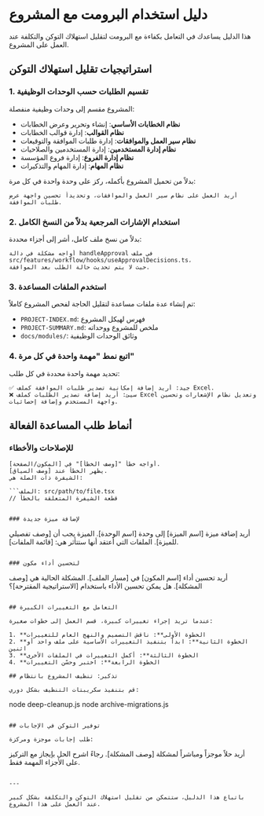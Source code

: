 # دليل استخدام البرومت مع المشروع

هذا الدليل يساعدك في التعامل بكفاءة مع البرومت لتقليل استهلاك التوكن والتكلفة عند العمل على المشروع.

## استراتيجيات تقليل استهلاك التوكن

### 1. تقسيم الطلبات حسب الوحدات الوظيفية

المشروع مقسم إلى وحدات وظيفية منفصلة:

- **نظام الخطابات الأساسي**: إنشاء وتحرير وعرض الخطابات
- **نظام القوالب**: إدارة قوالب الخطابات
- **نظام سير العمل والموافقات**: إدارة طلبات الموافقة والتوقيعات
- **نظام إدارة المستخدمين**: إدارة المستخدمين والصلاحيات
- **نظام إدارة الفروع**: إدارة فروع المؤسسة
- **نظام المهام**: إدارة المهام والتذكيرات

بدلاً من تحميل المشروع بأكمله، ركز على وحدة واحدة في كل مرة:

```
أريد العمل على نظام سير العمل والموافقات، وتحديداً تحسين واجهة عرض طلبات الموافقة.
```

### 2. استخدام الإشارات المرجعية بدلاً من النسخ الكامل

بدلاً من نسخ ملف كامل، أشر إلى أجزاء محددة:

```
أواجه مشكلة في دالة handleApproval في ملف src/features/workflow/hooks/useApprovalDecisions.ts،
حيث لا يتم تحديث حالة الطلب بعد الموافقة.
```

### 3. استخدم الملفات المساعدة

تم إنشاء عدة ملفات مساعدة لتقليل الحاجة لفحص المشروع كاملاً:

- `PROJECT-INDEX.md`: فهرس لهيكل المشروع
- `PROJECT-SUMMARY.md`: ملخص للمشروع ووحداته
- `docs/modules/`: وثائق الوحدات الوظيفية

### 4. اتبع نمط "مهمة واحدة في كل مرة"

تحديد مهمة واحدة محددة في كل طلب:

```
✅ جيد: أريد إضافة إمكانية تصدير طلبات الموافقة كملف Excel.
❌ سيئ: أريد إضافة تصدير الطلبات كملف Excel وتعديل نظام الإشعارات وتحسين واجهة المستخدم وإضافة إحصائيات.
```

## أنماط طلب المساعدة الفعالة

### للإصلاحات والأخطاء

```
أواجه خطأ "[وصف الخطأ]" في [المكون/الصفحة]. 
يظهر الخطأ عند [وصف السياق].
الشيفرة ذات الصلة هي:

```الملف: src/path/to/file.tsx
// قطعة الشيفرة المتعلقة بالخطأ
```
```

### لإضافة ميزة جديدة

```
أريد إضافة ميزة [اسم الميزة] إلى وحدة [اسم الوحدة].
الميزة يجب أن [وصف تفصيلي للميزة].
الملفات التي أعتقد أنها ستتأثر هي: [قائمة الملفات].
```

### لتحسين أداء مكون

```
أريد تحسين أداء [اسم المكون] في [مسار الملف].
المشكلة الحالية هي [وصف المشكلة].
هل يمكن تحسين الأداء باستخدام [الاستراتيجية المقترحة]؟
```

## التعامل مع التغييرات الكبيرة

عندما تريد إجراء تغييرات كبيرة، قسم العمل إلى خطوات صغيرة:

1. **الخطوة الأولى**: ناقش التصميم والنهج العام للتغييرات
2. **الخطوة الثانية**: ابدأ بتنفيذ التغييرات الأساسية على ملف واحد أو اثنين
3. **الخطوة الثالثة**: أكمل التغييرات في الملفات الأخرى
4. **الخطوة الرابعة**: اختبر وحسّن التغييرات

## تذكير: تنظيف المشروع بانتظام

قم بتنفيذ سكريبتات التنظيف بشكل دوري:

```
node deep-cleanup.js
node archive-migrations.js
```

## توفير التوكن في الإجابات

طلب إجابات موجزة ومركزة:

```
أريد حلاً موجزاً ومباشراً لمشكلة [وصف المشكلة]. رجاءً اشرح الحل بإيجاز مع التركيز على الأجزاء المهمة فقط.
```

---

باتباع هذا الدليل، ستتمكن من تقليل استهلاك التوكن والتكلفة بشكل كبير عند العمل على هذا المشروع.